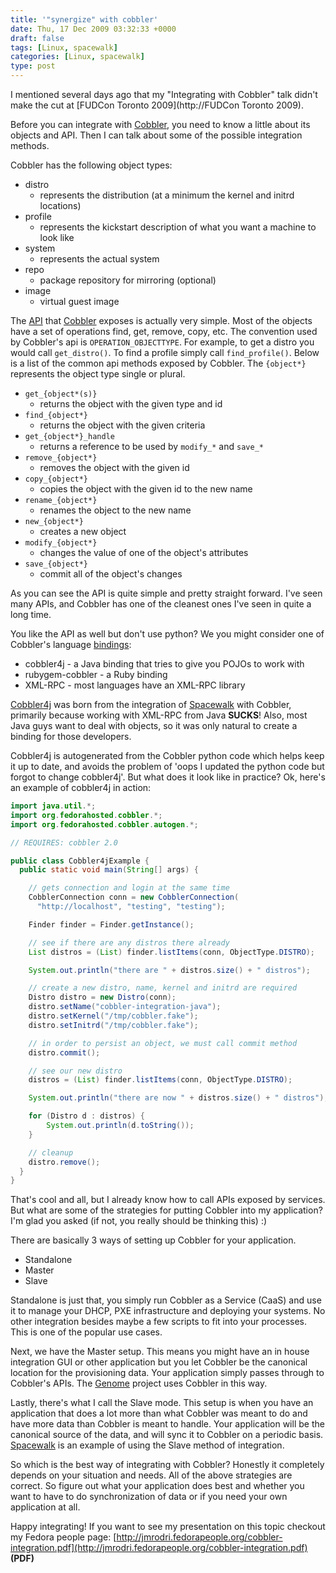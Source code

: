 ```yaml
---
title: '"synergize" with cobbler'
date: Thu, 17 Dec 2009 03:32:33 +0000
draft: false
tags: [Linux, spacewalk]
categories: [Linux, spacewalk]
type: post
---
```


I mentioned several days ago that my "Integrating with Cobbler" talk didn't
make the cut at [FUDCon Toronto 2009](http://FUDCon Toronto 2009).

Before you can integrate with [Cobbler](https://fedorahosted.org/cobbler/), you
need to know a little about its objects and API. Then I can talk about some of
the possible integration methods.

Cobbler has the following object types:

* distro
  * represents the distribution (at a minimum the kernel and initrd locations)
* profile
  * represents the kickstart description of what you want a machine to look like
* system
  * represents the actual system
* repo
  * package repository for mirroring (optional)
* image
  * virtual guest image

The [API](http://bit.ly/82ANpr) that [Cobbler](https://fedorahosted.org/cobbler/wiki/DeveloperDocs#API)
exposes is actually very simple. Most of the objects have a set of operations
find, get, remove, copy, etc. The convention used by Cobbler's api is
`OPERATION_OBJECTTYPE`. For example, to get a distro you would call
`get_distro()`. To find a profile simply call `find_profile()`. Below is a list
of the common api methods exposed by Cobbler. The `{object*}` represents the
object type single or plural.

* `get_{object*(s)}`
  * returns the object with the given type and id
* `find_{object*}`
  * returns the object with the given criteria
* `get_{object*}_handle`
  * returns a reference to be used by `modify_*` and `save_*`
* `remove_{object*}`
  * removes the object with the given id
* `copy_{object*}`
  * copies the object with the given id to the new name
* `rename_{object*}`
  * renames the object to the new name
* `new_{object*}`
  * creates a new object
* `modify_{object*}`
  * changes the value of one of the object's attributes
* `save_{object*}`
  * commit all of the object's changes

As you can see the API is quite simple and pretty straight forward. I've seen
many APIs, and Cobbler has one of the cleanest ones I've seen in quite a long
time.

You like the API as well but don't use python? We you might consider one of
Cobbler's language [bindings](https://fedorahosted.org/cobbler/wiki/DeveloperDocs#API):

* cobbler4j - a Java binding that tries to give you POJOs to work with
* rubygem-cobbler - a Ruby binding
* XML-RPC - most languages have an XML-RPC library

[Cobbler4j](https://fedorahosted.org/cobbler/wiki/CobblerForJava) was born from
the integration of [Spacewalk](https://fedorahosted.org/spacewalk/wiki/) with
Cobbler, primarily because working with XML-RPC from Java **SUCKS**! Also, most
Java guys want to deal with objects, so it was only natural to create a binding
for those developers.

Cobbler4j is autogenerated from the Cobbler python code which helps keep it up
to date, and avoids the problem of 'oops I updated the python code but forgot
to change cobbler4j'. But what does it look like in practice? Ok, here's an
example of cobbler4j in action:

```java
import java.util.*;
import org.fedorahosted.cobbler.*;
import org.fedorahosted.cobbler.autogen.*;

// REQUIRES: cobbler 2.0

public class Cobbler4jExample {
  public static void main(String[] args) {

    // gets connection and login at the same time
    CobblerConnection conn = new CobblerConnection(
      "http://localhost", "testing", "testing");

    Finder finder = Finder.getInstance();

    // see if there are any distros there already
    List distros = (List) finder.listItems(conn, ObjectType.DISTRO);

    System.out.println("there are " + distros.size() + " distros");

    // create a new distro, name, kernel and initrd are required
    Distro distro = new Distro(conn);
    distro.setName("cobbler-integration-java");
    distro.setKernel("/tmp/cobbler.fake");
    distro.setInitrd("/tmp/cobbler.fake");

    // in order to persist an object, we must call commit method
    distro.commit();

    // see our new distro
    distros = (List) finder.listItems(conn, ObjectType.DISTRO);

    System.out.println("there are now " + distros.size() + " distros");

    for (Distro d : distros) {
        System.out.println(d.toString());
    }

    // cleanup
    distro.remove();
  }
}
```

That's cool and all, but I already know how to call APIs exposed by services.
But what are some of the strategies for putting Cobbler into my application?
I'm glad you asked (if not, you really should be thinking this) :)

There are basically 3 ways of setting up Cobbler for your application.

* Standalone
* Master
* Slave

Standalone is just that, you simply run Cobbler as a Service (CaaS) and use it
to manage your DHCP, PXE infrastructure and deploying your systems. No other
integration besides maybe a few scripts to fit into your processes. This is one
of the popular use cases.

Next, we have the Master setup. This means you might have an in house
integration GUI or other application but you let Cobbler be the canonical
location for the provisioning data. Your application simply passes through to
Cobbler's APIs. The [Genome](https://fedorahosted.org/genome/) project uses
Cobbler in this way.

Lastly, there's what I call the Slave mode. This setup is when you have an
application that does a lot more than what Cobbler was meant to do and have
more data than Cobbler is meant to handle. Your application will be the
canonical source of the data, and will sync it to Cobbler on a periodic basis.
[Spacewalk](https://fedorahosted.org/spacewalk/wiki/) is an example of using
the Slave method of integration.

So which is the best way of integrating with Cobbler? Honestly it completely
depends on your situation and needs. All of the above strategies are correct.
So figure out what your application does best and whether you want to have to
do synchronization of data or if you need your own application at all.

Happy integrating! If you want to see my presentation on this topic checkout
my Fedora people page: [http://jmrodri.fedorapeople.org/cobbler-integration.pdf](http://jmrodri.fedorapeople.org/cobbler-integration.pdf)
**(PDF)**
